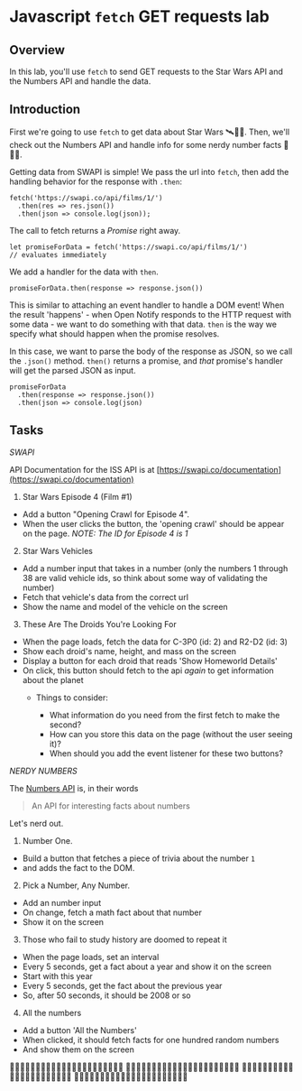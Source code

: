 # Javascript `fetch` GET requests lab

## Overview

In this lab, you'll use `fetch` to send GET requests to the Star Wars API and the Numbers API and handle the data.

## Introduction

First we're going to use `fetch` to get data about Star Wars 🛰👾🚀. Then, we'll check out the Numbers API and handle info for some nerdy number facts 🔢🤓📐.

Getting data from SWAPI is simple! We pass the url into `fetch`, then add the handling behavior for the response with `.then`:

```
fetch('https://swapi.co/api/films/1/')
  .then(res => res.json())
  .then(json => console.log(json));
```

The call to fetch returns a _Promise_ right away.

```
let promiseForData = fetch('https://swapi.co/api/films/1/')
// evaluates immediately
```

We add a handler for the data with `then`.

```
promiseForData.then(response => response.json())
```

This is similar to attaching an event handler to handle a DOM event! When the result 'happens' - when Open Notify responds to the HTTP request with some data - we want to do something with that data. `then` is the way we specify what should happen when the promise resolves.

In this case, we want to parse the body of the response as JSON, so we call the `.json()` method. `then()` returns a promise, and _that_ promise's handler will get the parsed JSON as input.

```
promiseForData
  .then(response => response.json())
  .then(json => console.log(json)
```

## Tasks

_SWAPI_

API Documentation for the ISS API is at [https://swapi.co/documentation](https://swapi.co/documentation)

1.  Star Wars Episode 4 (Film #1)

* Add a button "Opening Crawl for Episode 4".
* When the user clicks the button, the 'opening crawl' should be appear on the page.
  _NOTE: The ID for Episode 4 is 1_

2.  Star Wars Vehicles

* Add a number input that takes in a number (only the numbers 1 through 38 are valid vehicle ids, so think about some way of validating the number)
* Fetch that vehicle's data from the correct url
* Show the name and model of the vehicle on the screen

3.  These Are The Droids You're Looking For

* When the page loads, fetch the data for C-3P0 (id: 2) and R2-D2 (id: 3)
* Show each droid's name, height, and mass on the screen
* Display a button for each droid that reads 'Show Homeworld Details'
* On click, this button should fetch to the api _again_ to get information about the planet
  * Things to consider:

    * What information do you need from the first fetch to make the second?
    * How can you store this data on the page (without the user seeing it)?
    * When should you add the event listener for these two buttons?

_NERDY NUMBERS_

The [Numbers API](http://numbersapi.com/) is, in their words

> An API for interesting facts about numbers

Let's nerd out.

1.  Number One.

* Build a button that fetches a piece of trivia about the number `1`
* and adds the fact to the DOM.

2.  Pick a Number, Any Number.

* Add an number input
* On change, fetch a math fact about that number
* Show it on the screen

3.  Those who fail to study history are doomed to repeat it

* When the page loads, set an interval
* Every 5 seconds, get a fact about a year and show it on the screen
* Start with this year
* Every 5 seconds, get the fact about the previous year
* So, after 50 seconds, it should be 2008 or so

4.  All the numbers

* Add a button 'All the Numbers'
* When clicked, it should fetch facts for one hundred random numbers
* And show them on the screen

🔢🤓🔢🤓🔢🤓🔢🤓🔢🤓🔢🤓🔢🤓🔢🤓🔢🤓🔢🤓🔢🤓
🔢🤓🔢🤓🔢🤓🔢🤓🔢🤓🔢🤓🔢🤓🔢🤓🔢🤓🔢🤓🔢🤓
🔢🤓🔢🤓🔢🤓🔢🤓🔢🤓🔢🤓🔢🤓🔢🤓🔢🤓🔢🤓🔢🤓
🔢🤓🔢🤓🔢🤓🔢🤓🔢🤓🔢🤓🔢🤓🔢🤓🔢🤓🔢🤓🔢🤓
